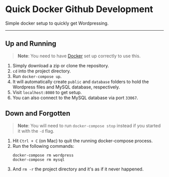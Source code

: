 # Quick Docker Github Development

Simple docker setup to quickly get Wordpressing.

---

## Up and Running

> **Note**: You need to have [Docker](https://www.docker.com/) set up correctly to use this.

1. Simply download a zip or clone the repository.
2. `cd` into the project directory.
3. Run `docker-compose up`.
4. It will automatically create `public` and `database` folders to hold the Wordpress files and MySQL database, respectively.
5. Visit `localhost:8080` to get setup.
6. You can also connect to the MySQL database via port `33067`.

## Down and Forgotten

> **Note**: You will need to run `docker-compose stop` instead if you started it with the `-d` flag.

1. Hit `Ctrl + C` (on Mac) to quit the running docker-compose process.
2. Run the following commands:
    ```
    docker-compose rm wordpress
    docker-compose rm mysql
    ```
3. And `rm -r` the project directory and it's as if it never happened.
